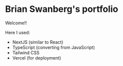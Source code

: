 # Brian Swanberg's portfolio

Welcome!!

Here I used:

- NextJS (similar to React)
- TypeScript (converting from JavaScript)
- Tailwind CSS
- Vercel (for deployment)

